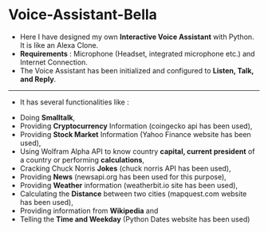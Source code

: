 # Voice-Assistant-Bella

- Here I have designed my own **Interactive Voice Assistant** with Python. It is like an Alexa Clone.
- **Requirements** :  Microphone (Headset, integrated microphone etc.) and Internet Connection.
- The Voice Assistant has been initialized and configured to **Listen, Talk, and Reply**.
---
- It has several functionalities like : 
* Doing **Smalltalk**, 
* Providing **Cryptocurrency** Information (coingecko api has been used), 
* Providing **Stock Market** Information (Yahoo Finance website has been used), 
* Using Wolfram Alpha API to know country **capital, current president** of a country or performing **calculations**, 
* Cracking Chuck Norris **Jokes** (chuck norris API has been used), 
* Providing **News** (newsapi.org has been used for this purpose), 
* Providing **Weather** information (weatherbit.io site has been used), 
* Calculating the **Distance** between two cities (mapquest.com website has been used), 
* Providing information from **Wikipedia** and 
* Telling the **Time and Weekday** (Python Dates website has been used)
